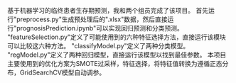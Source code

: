 基于机器学习的临终患者生存期预测，我和两个组员完成了该项目。
首先运行"preprocess.py"生成预处理后的".xlsx"数据，然后直接运行"prognosisPrediction.ipynb"可以实现回归预测和分类预测。
"featureSelection.py"定义了可能使用到的六种特征选择方法，直接运行该模块可以比较这六种方法。
"classifyModel.py"定义了两种分类模型。
"regModel.py"定义了两种回归模型，直接运行该模型以找到最佳参数。
本项目主要使用到的优化方案为SMOTE过采样，特征选择，将特征值转换为遵循正态分布，GridSearchCV模型自动调参。
